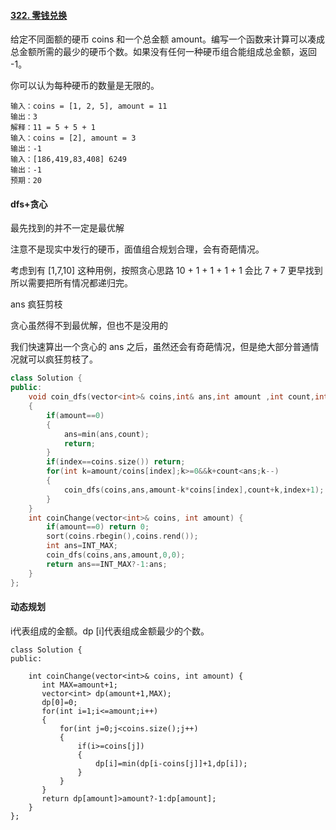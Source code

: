 #### [322. 零钱兑换](https://leetcode-cn.com/problems/coin-change/)

给定不同面额的硬币 coins 和一个总金额 amount。编写一个函数来计算可以凑成总金额所需的最少的硬币个数。如果没有任何一种硬币组合能组成总金额，返回 -1。

你可以认为每种硬币的数量是无限的。

```
输入：coins = [1, 2, 5], amount = 11
输出：3 
解释：11 = 5 + 5 + 1
输入：coins = [2], amount = 3
输出：-1
输入：[186,419,83,408] 6249
输出：-1
预期：20
```

#### dfs+贪心

最先找到的并不一定是最优解

注意不是现实中发行的硬币，面值组合规划合理，会有奇葩情况。

考虑到有 [1,7,10] 这种用例，按照贪心思路 10 + 1 + 1 + 1 + 1 会比 7 + 7 更早找到所以需要把所有情况都递归完。

ans 疯狂剪枝

贪心虽然得不到最优解，但也不是没用的

我们快速算出一个贪心的 ans 之后，虽然还会有奇葩情况，但是绝大部分普通情况就可以疯狂剪枝了。

```c++
class Solution {
public:
    void coin_dfs(vector<int>& coins,int& ans,int amount ,int count,int index)
    {
        if(amount==0)
        {
            ans=min(ans,count);
            return;
        }
        if(index==coins.size()) return;
        for(int k=amount/coins[index];k>=0&&k+count<ans;k--)
        {
            coin_dfs(coins,ans,amount-k*coins[index],count+k,index+1);
        }
    }
    int coinChange(vector<int>& coins, int amount) {
        if(amount==0) return 0;
        sort(coins.rbegin(),coins.rend());
        int ans=INT_MAX;
        coin_dfs(coins,ans,amount,0,0);
        return ans==INT_MAX?-1:ans;
    }
};
```

#### 动态规划

i代表组成的金额。dp [i]代表组成金额最少的个数。

```
class Solution {
public:

    int coinChange(vector<int>& coins, int amount) {
       int MAX=amount+1;
       vector<int> dp(amount+1,MAX);
       dp[0]=0;
       for(int i=1;i<=amount;i++)
       {
           for(int j=0;j<coins.size();j++)
           {
               if(i>=coins[j])
               {
                   dp[i]=min(dp[i-coins[j]]+1,dp[i]);
               }
           }
       }
       return dp[amount]>amount?-1:dp[amount];
    }
};
```

